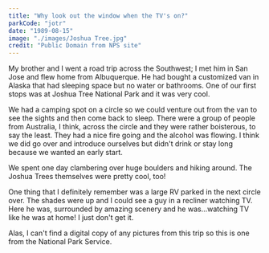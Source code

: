 ```yaml
---
title: "Why look out the window when the TV's on?"
parkCode: "jotr"
date: "1989-08-15"
image: "./images/Joshua Tree.jpg"
credit: "Public Domain from NPS site"
---
```

My brother and I went a road trip across the Southwest; I met him in San Jose and flew home from Albuquerque. He had bought a customized van in Alaska that had sleeping space but no water or bathrooms. One of our first stops was at Joshua Tree National Park and it was very cool.

We had a camping spot on a circle so we could venture out from the van to see the sights and then come back to sleep. There were a group of people from Australia, I think, across the circle and they were rather boisterous, to say the least. They had a nice fire going and the alcohol was flowing. I think we did go over and introduce ourselves but didn't drink or stay long because we wanted an early start.

We spent one day clambering over huge boulders and hiking around. The Joshua Trees themselves were pretty cool, too!

One thing that I definitely remember was a large RV parked in the next circle over. The shades were up and I could see a guy in a recliner watching TV. Here he was, surrounded by amazing scenery and he was...watching TV like he was at home! I just don't get it.

Alas, I can't find a digital copy of any pictures from this trip so this is one from the National Park Service.

